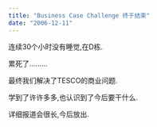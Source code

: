```yaml
---
title: "Business Case Challenge 终于结束"
date: "2006-12-11"
---
```


连续30个小时没有睡觉,在D栋.

累死了.........

最终我们解决了TESCO的商业问题.

学到了许许多多,也认识到了今后要干什么.

详细报道会很长,今后放出.
